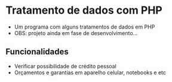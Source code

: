 # Tratamento de dados com PHP

* Um programa com alguns tratamentos de dados em PHP
* OBS: projeto ainda em fase de desenvolvimento...


## Funcionalidades

- Verificar possibilidade de crédito pessoal
- Orçamentos e garantias em aparelho celular, notebooks e etc
